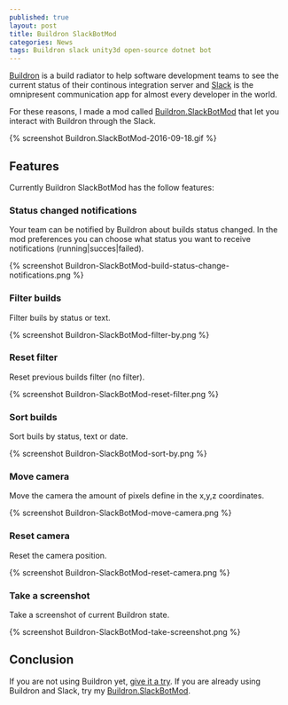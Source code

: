 ```yaml
---
published: true
layout: post
title: Buildron SlackBotMod
categories: News
tags: Buildron slack unity3d open-source dotnet bot
---
```


[Buildron](https://github.com/skahal/buildron) is a build radiator to help software development teams to see the current status of their continous integration server and [Slack](https://slack.com/) is the omnipresent communication app for almost every developer in the world.
 

For these reasons, I made a mod called [Buildron.SlackBotMod](https://github.com/giacomelli/Buildron.SlackBotMod) that let you interact with Buildron through the Slack.

{% screenshot Buildron.SlackBotMod-2016-09-18.gif %}

## Features
Currently Buildron SlackBotMod has the follow features:

### Status changed notifications
Your team can be notified by Buildron about builds status changed. In the mod preferences you can choose what status you want to receive notifications (running|succes|failed).

{% screenshot Buildron-SlackBotMod-build-status-change-notifications.png %}

### Filter builds
Filter buils by status or text.

{% screenshot Buildron-SlackBotMod-filter-by.png %}

### Reset filter
Reset previous builds filter (no filter).

{% screenshot Buildron-SlackBotMod-reset-filter.png %}

### Sort builds
Sort buils by status, text or date.

{% screenshot Buildron-SlackBotMod-sort-by.png %}

### Move camera
Move the camera the amount of pixels define in the x,y,z coordinates.

{% screenshot Buildron-SlackBotMod-move-camera.png %}

### Reset camera
Reset the camera position.

{% screenshot Buildron-SlackBotMod-reset-camera.png %}

### Take a screenshot
Take a screenshot of current Buildron state.

{% screenshot Buildron-SlackBotMod-take-screenshot.png %}
 

## Conclusion
If you are not using Buildron yet, [give it a try](https://github.com/skahal/buildron).
If you are already using Buildron and Slack, try my [Buildron.SlackBotMod](https://github.com/giacomelli/Buildron.SlackBotMod).
